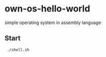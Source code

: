 # own-os-hello-world
simple operating system in assembly language

## Start
   ```bash
    ./shell.sh
   ```
